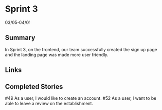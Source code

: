 # Sprint 3
03/05-04/01
## Summary
In Sprint 3, on the frontend, our team successfully created the sign up page and the landing page was made more user friendly.

## Links
## Completed Stories
#49 As a user, I would like to create an account.
#52 As a user, I want to be able to leave a review on the establishment.
